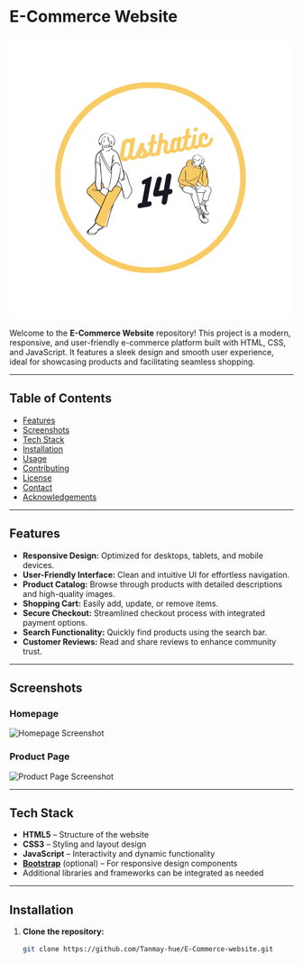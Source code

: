 # E-Commerce Website

![Project Logo](https://github.com/Tanmay-hue/E-Commerce-website/blob/main/E-commerce-shopping-website-main/images/Asthatic.png)

Welcome to the **E-Commerce Website** repository! This project is a modern, responsive, and user-friendly e-commerce platform built with HTML, CSS, and JavaScript. It features a sleek design and smooth user experience, ideal for showcasing products and facilitating seamless shopping.

---

## Table of Contents

- [Features](#features)
- [Screenshots](#screenshots)
- [Tech Stack](#tech-stack)
- [Installation](#installation)
- [Usage](#usage)
- [Contributing](#contributing)
- [License](#license)
- [Contact](#contact)
- [Acknowledgements](#acknowledgements)

---

## Features

- **Responsive Design:** Optimized for desktops, tablets, and mobile devices.
- **User-Friendly Interface:** Clean and intuitive UI for effortless navigation.
- **Product Catalog:** Browse through products with detailed descriptions and high-quality images.
- **Shopping Cart:** Easily add, update, or remove items.
- **Secure Checkout:** Streamlined checkout process with integrated payment options.
- **Search Functionality:** Quickly find products using the search bar.
- **Customer Reviews:** Read and share reviews to enhance community trust.

---

## Screenshots

### Homepage
![Homepage Screenshot](./assets/homepage.png)

### Product Page
![Product Page Screenshot](./assets/product.png)

---

## Tech Stack

- **HTML5** – Structure of the website
- **CSS3** – Styling and layout design
- **JavaScript** – Interactivity and dynamic functionality
- **[Bootstrap](https://getbootstrap.com/)** (optional) – For responsive design components
- Additional libraries and frameworks can be integrated as needed

---

## Installation

1. **Clone the repository:**
   ```bash
   git clone https://github.com/Tanmay-hue/E-Commerce-website.git
